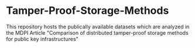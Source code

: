 # Tamper-Proof-Storage-Methods
This repository hosts the publically available datasets which are analyzed in the MDPI Article "Comparison of distributed tamper-proof storage methods for public key infrastructures"
